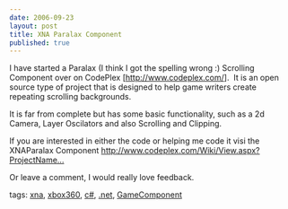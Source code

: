 ```yaml
---
date: 2006-09-23
layout: post
title: XNA Paralax Component
published: true
---
```

<p>I have started a Paralax (I think I got the spelling wrong :) Scrolling Component over on CodePlex [<a href="http://www.codeplex.com/">http://www.codeplex.com/</a>].  It is an open source type of project that is designed to help game writers create repeating scrolling backgrounds.</p> <p>It is far from complete but has some basic functionality, such as a 2d Camera, Layer Oscilators and also Scrolling and Clipping.</p> <p>If you are interested in either the code or helping me code it visi the XNAParalax Component <a href="http://www.codeplex.com/Wiki/View.aspx?ProjectName=XnaParalax">http://www.codeplex.com/Wiki/View.aspx?ProjectName...</a></p> <p>Or leave a comment, I would really love feedback.</p> <p>tags: <a href="http://www.kinlan.co.uk/tag/xna" rel="tag">xna</a>, <a href="http://www.kinlan.co.uk/tag/xbox360" rel="tag">xbox360</a>, <a href="http://www.kinlan.co.uk/tag/c#" rel="tag">c#</a>, <a href="http://www.kinlan.co.uk/tag/.net" rel="tag">.net</a>, <a href="http://www.kinlan.co.uk/tag/GameComponent" rel="tag">GameComponent</a></p><div class="blogger-post-footer"><img class="posterous_download_image" src="https://blogger.googleusercontent.com/tracker/8109338-115902380210501000?l=www.kinlan.co.uk%2Findex.html" height="1" alt="" width="1" /></div>

